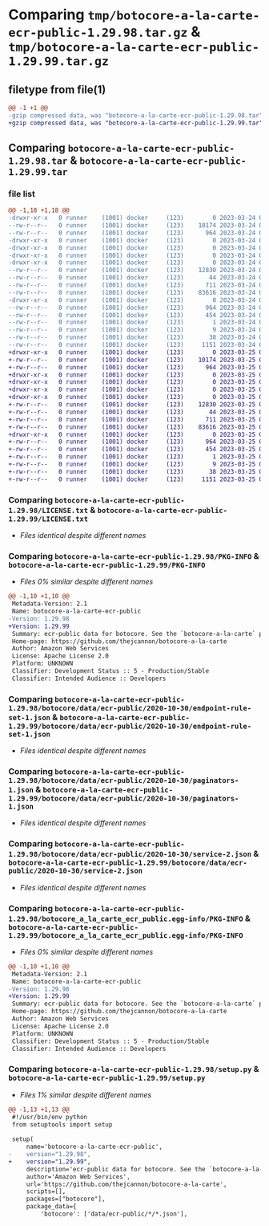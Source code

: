 # Comparing `tmp/botocore-a-la-carte-ecr-public-1.29.98.tar.gz` & `tmp/botocore-a-la-carte-ecr-public-1.29.99.tar.gz`

## filetype from file(1)

```diff
@@ -1 +1 @@
-gzip compressed data, was "botocore-a-la-carte-ecr-public-1.29.98.tar", last modified: Fri Mar 24 01:24:18 2023, max compression
+gzip compressed data, was "botocore-a-la-carte-ecr-public-1.29.99.tar", last modified: Sat Mar 25 01:22:39 2023, max compression
```

## Comparing `botocore-a-la-carte-ecr-public-1.29.98.tar` & `botocore-a-la-carte-ecr-public-1.29.99.tar`

### file list

```diff
@@ -1,18 +1,18 @@
-drwxr-xr-x   0 runner    (1001) docker     (123)        0 2023-03-24 01:24:18.241928 botocore-a-la-carte-ecr-public-1.29.98/
--rw-r--r--   0 runner    (1001) docker     (123)    10174 2023-03-24 01:24:18.000000 botocore-a-la-carte-ecr-public-1.29.98/LICENSE.txt
--rw-r--r--   0 runner    (1001) docker     (123)      964 2023-03-24 01:24:18.241928 botocore-a-la-carte-ecr-public-1.29.98/PKG-INFO
-drwxr-xr-x   0 runner    (1001) docker     (123)        0 2023-03-24 01:24:18.237928 botocore-a-la-carte-ecr-public-1.29.98/botocore/
-drwxr-xr-x   0 runner    (1001) docker     (123)        0 2023-03-24 01:24:18.237928 botocore-a-la-carte-ecr-public-1.29.98/botocore/data/
-drwxr-xr-x   0 runner    (1001) docker     (123)        0 2023-03-24 01:24:18.237928 botocore-a-la-carte-ecr-public-1.29.98/botocore/data/ecr-public/
-drwxr-xr-x   0 runner    (1001) docker     (123)        0 2023-03-24 01:24:18.237928 botocore-a-la-carte-ecr-public-1.29.98/botocore/data/ecr-public/2020-10-30/
--rw-r--r--   0 runner    (1001) docker     (123)    12830 2023-03-24 01:23:57.000000 botocore-a-la-carte-ecr-public-1.29.98/botocore/data/ecr-public/2020-10-30/endpoint-rule-set-1.json
--rw-r--r--   0 runner    (1001) docker     (123)       44 2023-03-24 01:23:57.000000 botocore-a-la-carte-ecr-public-1.29.98/botocore/data/ecr-public/2020-10-30/examples-1.json
--rw-r--r--   0 runner    (1001) docker     (123)      711 2023-03-24 01:23:57.000000 botocore-a-la-carte-ecr-public-1.29.98/botocore/data/ecr-public/2020-10-30/paginators-1.json
--rw-r--r--   0 runner    (1001) docker     (123)    83616 2023-03-24 01:23:57.000000 botocore-a-la-carte-ecr-public-1.29.98/botocore/data/ecr-public/2020-10-30/service-2.json
-drwxr-xr-x   0 runner    (1001) docker     (123)        0 2023-03-24 01:24:18.241928 botocore-a-la-carte-ecr-public-1.29.98/botocore_a_la_carte_ecr_public.egg-info/
--rw-r--r--   0 runner    (1001) docker     (123)      964 2023-03-24 01:24:18.000000 botocore-a-la-carte-ecr-public-1.29.98/botocore_a_la_carte_ecr_public.egg-info/PKG-INFO
--rw-r--r--   0 runner    (1001) docker     (123)      454 2023-03-24 01:24:18.000000 botocore-a-la-carte-ecr-public-1.29.98/botocore_a_la_carte_ecr_public.egg-info/SOURCES.txt
--rw-r--r--   0 runner    (1001) docker     (123)        1 2023-03-24 01:24:18.000000 botocore-a-la-carte-ecr-public-1.29.98/botocore_a_la_carte_ecr_public.egg-info/dependency_links.txt
--rw-r--r--   0 runner    (1001) docker     (123)        9 2023-03-24 01:24:18.000000 botocore-a-la-carte-ecr-public-1.29.98/botocore_a_la_carte_ecr_public.egg-info/top_level.txt
--rw-r--r--   0 runner    (1001) docker     (123)       38 2023-03-24 01:24:18.241928 botocore-a-la-carte-ecr-public-1.29.98/setup.cfg
--rw-r--r--   0 runner    (1001) docker     (123)     1151 2023-03-24 01:24:18.000000 botocore-a-la-carte-ecr-public-1.29.98/setup.py
+drwxr-xr-x   0 runner    (1001) docker     (123)        0 2023-03-25 01:22:39.459361 botocore-a-la-carte-ecr-public-1.29.99/
+-rw-r--r--   0 runner    (1001) docker     (123)    10174 2023-03-25 01:22:39.000000 botocore-a-la-carte-ecr-public-1.29.99/LICENSE.txt
+-rw-r--r--   0 runner    (1001) docker     (123)      964 2023-03-25 01:22:39.459361 botocore-a-la-carte-ecr-public-1.29.99/PKG-INFO
+drwxr-xr-x   0 runner    (1001) docker     (123)        0 2023-03-25 01:22:39.459361 botocore-a-la-carte-ecr-public-1.29.99/botocore/
+drwxr-xr-x   0 runner    (1001) docker     (123)        0 2023-03-25 01:22:39.459361 botocore-a-la-carte-ecr-public-1.29.99/botocore/data/
+drwxr-xr-x   0 runner    (1001) docker     (123)        0 2023-03-25 01:22:39.459361 botocore-a-la-carte-ecr-public-1.29.99/botocore/data/ecr-public/
+drwxr-xr-x   0 runner    (1001) docker     (123)        0 2023-03-25 01:22:39.459361 botocore-a-la-carte-ecr-public-1.29.99/botocore/data/ecr-public/2020-10-30/
+-rw-r--r--   0 runner    (1001) docker     (123)    12830 2023-03-25 01:22:12.000000 botocore-a-la-carte-ecr-public-1.29.99/botocore/data/ecr-public/2020-10-30/endpoint-rule-set-1.json
+-rw-r--r--   0 runner    (1001) docker     (123)       44 2023-03-25 01:22:12.000000 botocore-a-la-carte-ecr-public-1.29.99/botocore/data/ecr-public/2020-10-30/examples-1.json
+-rw-r--r--   0 runner    (1001) docker     (123)      711 2023-03-25 01:22:12.000000 botocore-a-la-carte-ecr-public-1.29.99/botocore/data/ecr-public/2020-10-30/paginators-1.json
+-rw-r--r--   0 runner    (1001) docker     (123)    83616 2023-03-25 01:22:12.000000 botocore-a-la-carte-ecr-public-1.29.99/botocore/data/ecr-public/2020-10-30/service-2.json
+drwxr-xr-x   0 runner    (1001) docker     (123)        0 2023-03-25 01:22:39.459361 botocore-a-la-carte-ecr-public-1.29.99/botocore_a_la_carte_ecr_public.egg-info/
+-rw-r--r--   0 runner    (1001) docker     (123)      964 2023-03-25 01:22:39.000000 botocore-a-la-carte-ecr-public-1.29.99/botocore_a_la_carte_ecr_public.egg-info/PKG-INFO
+-rw-r--r--   0 runner    (1001) docker     (123)      454 2023-03-25 01:22:39.000000 botocore-a-la-carte-ecr-public-1.29.99/botocore_a_la_carte_ecr_public.egg-info/SOURCES.txt
+-rw-r--r--   0 runner    (1001) docker     (123)        1 2023-03-25 01:22:39.000000 botocore-a-la-carte-ecr-public-1.29.99/botocore_a_la_carte_ecr_public.egg-info/dependency_links.txt
+-rw-r--r--   0 runner    (1001) docker     (123)        9 2023-03-25 01:22:39.000000 botocore-a-la-carte-ecr-public-1.29.99/botocore_a_la_carte_ecr_public.egg-info/top_level.txt
+-rw-r--r--   0 runner    (1001) docker     (123)       38 2023-03-25 01:22:39.459361 botocore-a-la-carte-ecr-public-1.29.99/setup.cfg
+-rw-r--r--   0 runner    (1001) docker     (123)     1151 2023-03-25 01:22:39.000000 botocore-a-la-carte-ecr-public-1.29.99/setup.py
```

### Comparing `botocore-a-la-carte-ecr-public-1.29.98/LICENSE.txt` & `botocore-a-la-carte-ecr-public-1.29.99/LICENSE.txt`

 * *Files identical despite different names*

### Comparing `botocore-a-la-carte-ecr-public-1.29.98/PKG-INFO` & `botocore-a-la-carte-ecr-public-1.29.99/PKG-INFO`

 * *Files 0% similar despite different names*

```diff
@@ -1,10 +1,10 @@
 Metadata-Version: 2.1
 Name: botocore-a-la-carte-ecr-public
-Version: 1.29.98
+Version: 1.29.99
 Summary: ecr-public data for botocore. See the `botocore-a-la-carte` package for more info.
 Home-page: https://github.com/thejcannon/botocore-a-la-carte
 Author: Amazon Web Services
 License: Apache License 2.0
 Platform: UNKNOWN
 Classifier: Development Status :: 5 - Production/Stable
 Classifier: Intended Audience :: Developers
```

### Comparing `botocore-a-la-carte-ecr-public-1.29.98/botocore/data/ecr-public/2020-10-30/endpoint-rule-set-1.json` & `botocore-a-la-carte-ecr-public-1.29.99/botocore/data/ecr-public/2020-10-30/endpoint-rule-set-1.json`

 * *Files identical despite different names*

### Comparing `botocore-a-la-carte-ecr-public-1.29.98/botocore/data/ecr-public/2020-10-30/paginators-1.json` & `botocore-a-la-carte-ecr-public-1.29.99/botocore/data/ecr-public/2020-10-30/paginators-1.json`

 * *Files identical despite different names*

### Comparing `botocore-a-la-carte-ecr-public-1.29.98/botocore/data/ecr-public/2020-10-30/service-2.json` & `botocore-a-la-carte-ecr-public-1.29.99/botocore/data/ecr-public/2020-10-30/service-2.json`

 * *Files identical despite different names*

### Comparing `botocore-a-la-carte-ecr-public-1.29.98/botocore_a_la_carte_ecr_public.egg-info/PKG-INFO` & `botocore-a-la-carte-ecr-public-1.29.99/botocore_a_la_carte_ecr_public.egg-info/PKG-INFO`

 * *Files 0% similar despite different names*

```diff
@@ -1,10 +1,10 @@
 Metadata-Version: 2.1
 Name: botocore-a-la-carte-ecr-public
-Version: 1.29.98
+Version: 1.29.99
 Summary: ecr-public data for botocore. See the `botocore-a-la-carte` package for more info.
 Home-page: https://github.com/thejcannon/botocore-a-la-carte
 Author: Amazon Web Services
 License: Apache License 2.0
 Platform: UNKNOWN
 Classifier: Development Status :: 5 - Production/Stable
 Classifier: Intended Audience :: Developers
```

### Comparing `botocore-a-la-carte-ecr-public-1.29.98/setup.py` & `botocore-a-la-carte-ecr-public-1.29.99/setup.py`

 * *Files 1% similar despite different names*

```diff
@@ -1,13 +1,13 @@
 #!/usr/bin/env python
 from setuptools import setup
 
 setup(
     name='botocore-a-la-carte-ecr-public',
-    version="1.29.98",
+    version="1.29.99",
     description='ecr-public data for botocore. See the `botocore-a-la-carte` package for more info.',
     author='Amazon Web Services',
     url='https://github.com/thejcannon/botocore-a-la-carte',
     scripts=[],
     packages=["botocore"],
     package_data={
         'botocore': ['data/ecr-public/*/*.json'],
```

